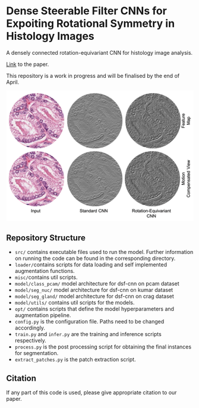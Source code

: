 # Dense Steerable Filter CNNs for Expoiting Rotational Symmetry in Histology Images

A densely connected rotation-equivariant CNN for histology image analysis. <br />

[Link]() to the paper. <br />

This repository is a work in progress and will be finalised by the end of April.

<p float="left">
  <img src="/feature_maps.gif" alt="Segmentation" width="870" />
</p>

## Repository Structure 

- `src/` contains executable files used to run the model. Further information on running the code can be found in the corresponding directory.
- `loader/`contains scripts for data loading and self implemented augmentation functions.
- `misc/`contains util scripts. 
- `model/class_pcam/` model architecture for dsf-cnn on pcam dataset 
- `model/seg_nuc/` model architecture for dsf-cnn on kumar dataset 
- `model/seg_gland/` model architecture for dsf-cnn on crag dataset 
- `model/utils/` contains util scripts for the models. 
- `opt/` contains scripts that define the model hyperparameters and augmentation pipeline. 
- `config.py` is the configuration file. Paths need to be changed accordingly.
- `train.py` and `infer.py` are the training and inference scripts respectively.
- `process.py` is the post processing script for obtaining the final instances for segmentation. 
- `extract_patches.py` is the patch extraction script. 


## Citation 

If any part of this code is used, please give appropriate citation to our paper. <br>



